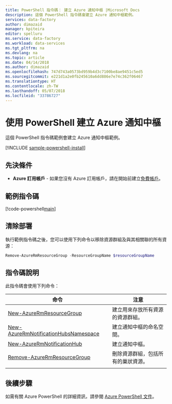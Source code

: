 ```yaml
---
title: PowerShell 指令碼： 建立 Azure 通知中樞 |Microsoft Docs
description: 這個 PowerShell 指令碼會建立 Azure 通知中樞範例。
services: data-factory
author: dimazaid
manager: kpiteira
editor: spelluru
ms.service: data-factory
ms.workload: data-services
ms.tgt_pltfrm: na
ms.devlang: na
ms.topic: article
ms.date: 04/14/2018
ms.author: dimazaid
ms.openlocfilehash: 747d743a0573bd959b4d3c7100be8ae9451c5ed5
ms.sourcegitcommit: e221d1a2e0fb245610a6dd886e7e74c362f06467
ms.translationtype: HT
ms.contentlocale: zh-TW
ms.lasthandoff: 05/07/2018
ms.locfileid: "33786727"
---
```

# <a name="use-powershell-to-create-an-azure-notification-hub"></a>使用 PowerShell 建立 Azure 通知中樞

這個 PowerShell 指令碼範例會建立 Azure 通知中樞範例。 

[!INCLUDE [sample-powershell-install](../../../includes/sample-powershell-install-no-ssh.md)]

## <a name="prerequisites"></a>先決條件
* **Azure 訂用帳戶** - 如果您沒有 Azure 訂用帳戶，請在開始前建立[免費帳戶](https://azure.microsoft.com/free/)。

## <a name="sample-script"></a>範例指令碼

[!code-powershell[main](../../../powershell_scripts/notification-hubs/create-notification-hub/create-notification-hub.ps1 "Create a notification hub")]


## <a name="clean-up-deployment"></a>清除部署

執行範例指令碼之後，您可以使用下列命令以移除資源群組及與其相關聯的所有資源：

```powershell
Remove-AzureRmResourceGroup -ResourceGroupName $resourceGroupName
```

## <a name="script-explanation"></a>指令碼說明

此指令碼會使用下列命令： 

| 命令 | 注意 |
|---|---|
| [New-AzureRmResourceGroup](/powershell/module/azurerm.resources/new-azurermresourcegroup) | 建立用來存放所有資源的資源群組。 |
| [New-AzureRmNotificationHubsNamespace](/powershell/module//azurerm.notificationhubs/new-azurermnotificationhubsnamespace) | 建立通知中樞的命名空間。 |
| [New-AzureRmNotificationHub](/powershell/module//azurerm.notificationhubs/new-azurermnotificationhubsnamespace) | 建立通知中樞。 |
| [Remove-AzureRmResourceGroup](/powershell/module/azurerm.resources/remove-azurermresourcegroup) | 刪除資源群組，包括所有的巢狀資源。 |
|||

## <a name="next-steps"></a>後續步驟

如需有關 Azure PowerShell 的詳細資訊，請參閱 [Azure PowerShell 文件](https://docs.microsoft.com/powershell/)。
